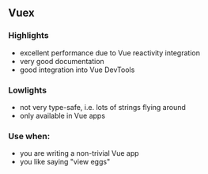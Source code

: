 ## Vuex

### Highlights

- excellent performance due to Vue reactivity integration
- very good documentation
- good integration into Vue DevTools

### Lowlights

- not very type-safe, i.e. lots of strings flying around
- only available in Vue apps

### Use when:

- you are writing a non-trivial Vue app
- you like saying "view eggs"
